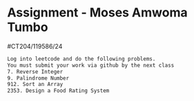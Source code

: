 # Assignment - Moses Amwoma Tumbo
#CT204/119586/24
```bash
Log into leetcode and do the following problems.
You must submit your work via github by the next class
7. Reverse Integer
9. Palindrome Number
912. Sort an Array
2353. Design a Food Rating System
```
